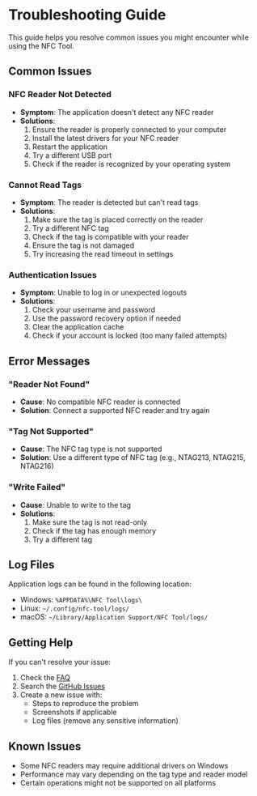 # Troubleshooting Guide

This guide helps you resolve common issues you might encounter while using the NFC Tool.

## Common Issues

### NFC Reader Not Detected
- **Symptom**: The application doesn't detect any NFC reader
- **Solutions**:
  1. Ensure the reader is properly connected to your computer
  2. Install the latest drivers for your NFC reader
  3. Restart the application
  4. Try a different USB port
  5. Check if the reader is recognized by your operating system

### Cannot Read Tags
- **Symptom**: The reader is detected but can't read tags
- **Solutions**:
  1. Make sure the tag is placed correctly on the reader
  2. Try a different NFC tag
  3. Check if the tag is compatible with your reader
  4. Ensure the tag is not damaged
  5. Try increasing the read timeout in settings

### Authentication Issues
- **Symptom**: Unable to log in or unexpected logouts
- **Solutions**:
  1. Check your username and password
  2. Use the password recovery option if needed
  3. Clear the application cache
  4. Check if your account is locked (too many failed attempts)

## Error Messages

### "Reader Not Found"
- **Cause**: No compatible NFC reader is connected
- **Solution**: Connect a supported NFC reader and try again

### "Tag Not Supported"
- **Cause**: The NFC tag type is not supported
- **Solution**: Use a different type of NFC tag (e.g., NTAG213, NTAG215, NTAG216)

### "Write Failed"
- **Cause**: Unable to write to the tag
- **Solutions**:
  1. Make sure the tag is not read-only
  2. Check if the tag has enough memory
  3. Try a different tag

## Log Files

Application logs can be found in the following location:
- Windows: `%APPDATA%\NFC Tool\logs\`
- Linux: `~/.config/nfc-tool/logs/`
- macOS: `~/Library/Application Support/NFC Tool/logs/`

## Getting Help

If you can't resolve your issue:
1. Check the [FAQ](faq.md)
2. Search the [GitHub Issues](https://github.com/Nsfr750/NFC/issues)
3. Create a new issue with:
   - Steps to reproduce the problem
   - Screenshots if applicable
   - Log files (remove any sensitive information)

## Known Issues

- Some NFC readers may require additional drivers on Windows
- Performance may vary depending on the tag type and reader model
- Certain operations might not be supported on all platforms
